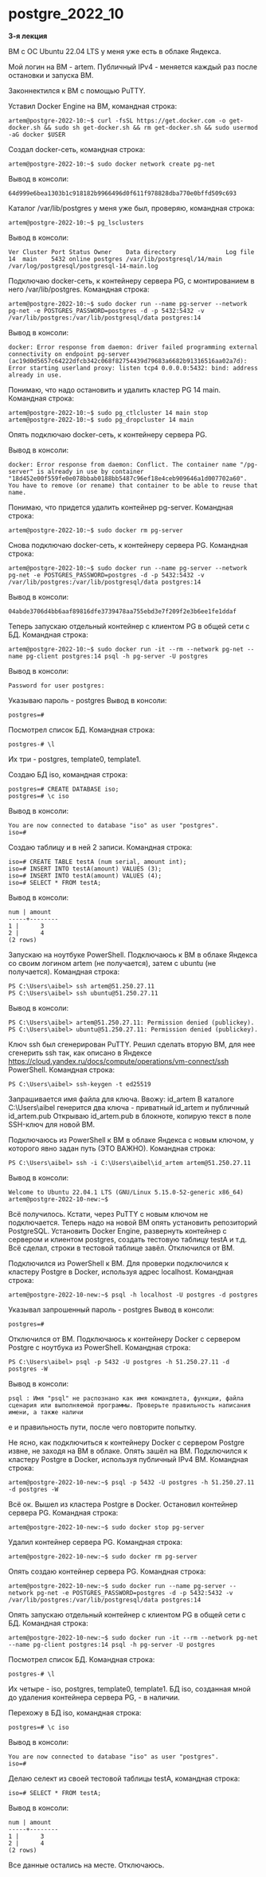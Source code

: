 # postgre_2022_10

**3-я лекция**

ВМ с ОС Ubuntu 22.04 LTS у меня уже есть в облаке Яндекса.

Мой логин на ВМ - artem.
Публичный IPv4  - меняется каждый раз после остановки и запуска ВМ.

Законнектился к ВМ с помощью PuTTY. 

Уставил Docker Engine на ВМ, командная строка:

	artem@postgre-2022-10:~$ curl -fsSL https://get.docker.com -o get-docker.sh && sudo sh get-docker.sh && rm get-docker.sh && sudo usermod -aG docker $USER
	
Создал docker-сеть, командная строка:

	artem@postgre-2022-10:~$ sudo docker network create pg-net
	
Вывод в консоли:	
	
	64d999e6bea1303b1c918182b9966496d0f611f978828dba770e0bffd509c693

Каталог /var/lib/postgres у меня уже был, проверяю, командная строка:

	artem@postgre-2022-10:~$ pg_lsclusters
	
Вывод в консоли:
	
	Ver Cluster Port Status Owner    Data directory              Log file
	14  main    5432 online postgres /var/lib/postgresql/14/main /var/log/postgresql/postgresql-14-main.log
	
Подключаю docker-сеть, к контейнеру сервера PG, с монтированием в него /var/lib/postgres. Командная строка:

	artem@postgre-2022-10:~$ sudo docker run --name pg-server --network pg-net -e POSTGRES_PASSWORD=postgres -d -p 5432:5432 -v /var/lib/postgres:/var/lib/postgresql/data postgres:14

Вывод в консоли:

	docker: Error response from daemon: driver failed programming external connectivity on endpoint pg-server (ac19d0d5657c64222dfcb342c068f82754439d79683a6682b91316516aa02a7d): Error starting userland proxy: listen tcp4 0.0.0.0:5432: bind: address already in use.
	
Понимаю, что надо остановить и удалить кластер PG 14  main. Командная строка:

	artem@postgre-2022-10:~$ sudo pg_ctlcluster 14 main stop
	artem@postgre-2022-10:~$ sudo pg_dropcluster 14 main
	
Опять подключаю docker-сеть, к контейнеру сервера PG.

Вывод в консоли:

	docker: Error response from daemon: Conflict. The container name "/pg-server" is already in use by container "18d452e00f559fe0e078bbab0188bb5487c96ef18e4ceb909646a1d007702a60". You have to remove (or rename) that container to be able to reuse that name.
	
Понимаю, что придется удалить контейнер pg-server. Командная строка:

	artem@postgre-2022-10:~$ sudo docker rm pg-server
	
Снова подключаю docker-сеть, к контейнеру сервера PG. Командная строка:

	artem@postgre-2022-10:~$ sudo docker run --name pg-server --network pg-net -e POSTGRES_PASSWORD=postgres -d -p 5432:5432 -v /var/lib/postgres:/var/lib/postgresql/data postgres:14

Вывод в консоли:

	04abde3706d4bb6aaf89816dfe3739478aa755ebd3e7f209f2e3b6ee1fe1ddaf

Теперь запускаю отдельный контейнер с клиентом PG в общей сети с БД. Командная строка: 

	artem@postgre-2022-10:~$ sudo docker run -it --rm --network pg-net --name pg-client postgres:14 psql -h pg-server -U postgres
	
Вывод в консоли:
	
	Password for user postgres:
	
Указываю пароль - postgres
Вывод в консоли:
	
	postgres=#

Посмотрел список БД. Командная строка:
	
	postgres-# \l
	
Их три - postgres, template0, template1.

Создаю БД iso, командная строка: 

	postgres=# CREATE DATABASE iso;
	postgres=# \c iso
	
Вывод в консоли:

	You are now connected to database "iso" as user "postgres".
	iso=#
	
Создаю таблицу и в ней 2 записи. Командная строка:  

	iso=# CREATE TABLE testA (num serial, amount int);
	iso=# INSERT INTO testA(amount) VALUES (3);
	iso=# INSERT INTO testA(amount) VALUES (4);
	iso=# SELECT * FROM testA;

Вывод в консоли:

	num | amount
	-----+--------
	1 |      3
	2 |      4
	(2 rows)
	
Запускаю на ноутбуке PowerShell. Подключаюсь к ВМ в облаке Яндекса со своим логином artem (не получается), затем с ubuntu (не получается). Командная строка:

	PS C:\Users\aibel> ssh artem@51.250.27.11
	PS C:\Users\aibel> ssh ubuntu@51.250.27.11
	
Вывод в консоли: 

	PS C:\Users\aibel> artem@51.250.27.11: Permission denied (publickey).
	PS C:\Users\aibel> ubuntu@51.250.27.11: Permission denied (publickey).
	
Ключ ssh был сгенерирован PuTTY. Решил сделать вторую ВМ, для нее сгенерить ssh так, как описано в Яндексе https://cloud.yandex.ru/docs/compute/operations/vm-connect/ssh
PowerShell. Командная строка:

	PS C:\Users\aibel> ssh-keygen -t ed25519
	
Запрашивается имя файла для ключа. Ввожу: id_artem
В каталоге C:\Users\aibel генерится два ключа - приватный id_artem и публичный id_artem.pub
Открываю id_artem.pub в блокноте, копирую текст в поле SSH-ключ для новой ВМ.

Подключаюсь из PowerShell к ВМ в облаке Яндекса с новым ключом, у которого явно задан путь (ЭТО ВАЖНО). Командная строка:
	
	PS C:\Users\aibel> ssh -i C:\Users\aibel\id_artem artem@51.250.27.11

Вывод в консоли: 

	Welcome to Ubuntu 22.04.1 LTS (GNU/Linux 5.15.0-52-generic x86_64)
	artem@postgre-2022-10-new:~$
	
Всё получилось. Кстати, через PuTTY с новым ключом не подключается.
Теперь надо на новой ВМ опять установить репозиторий PostgreSQL. Установить Docker Engine, развернуть контейнер с сервером и клиентом postgres, создать тестовую таблицу testA и т.д.
Всё сделал, строки в тестовой таблице завёл. Отключился от ВМ.

Подключился из PowerShell к ВМ. Для проверки подключился к кластеру Postgre в Docker, используя адрес localhost. Командная строка:

	artem@postgre-2022-10-new:~$ psql -h localhost -U postgres -d postgres
	
Указывал запрошенный пароль - postgres
Вывод в консоли:
	
	postgres=#

Отключился от ВМ.
Подключаюсь к контейнеру Docker с сервером Postgre с ноутбука из PowerShell. Командная строка: 

	PS C:\Users\aibel> psql -p 5432 -U postgres -h 51.250.27.11 -d postgres -W

Вывод в консоли:		

	psql : Имя "psql" не распознано как имя командлета, функции, файла сценария или выполняемой программы. Проверьте правильность написания имени, а также наличи
е и правильность пути, после чего повторите попытку.

Не ясно, как подключиться к контейнеру Docker с сервером Postgre извне, не заходя на ВМ в облаке.
Опять зашёл на ВМ.
Подключился к кластеру Postgre в Docker, используя публичный IPv4 ВМ. Командная строка:

	artem@postgre-2022-10-new:~$ psql -p 5432 -U postgres -h 51.250.27.11 -d postgres -W
	
Всё ок. Вышел из кластера Postgre в Docker.
Остановил контейнер сервера PG. Командная строка: 

	artem@postgre-2022-10-new:~$ sudo docker stop pg-server
	
Удалил контейнер сервера PG. Командная строка: 

	artem@postgre-2022-10-new:~$ sudo docker rm pg-server
	
Опять создаю контейнер сервера PG. Командная строка:

	artem@postgre-2022-10-new:~$ sudo docker run --name pg-server --network pg-net -e POSTGRES_PASSWORD=postgres -d -p 5432:5432 -v /var/lib/postgres:/var/lib/postgresql/data postgres:14
	
Опять запускаю отдельный контейнер с клиентом PG в общей сети с БД. Командная строка: 

	artem@postgre-2022-10-new:~$ sudo docker run -it --rm --network pg-net --name pg-client postgres:14 psql -h pg-server -U postgres

Посмотрел список БД. Командная строка:
	
	postgres-# \l
	
Их четыре - iso, postgres, template0, template1. БД iso, созданная мной до удаления контейнера сервера PG, - в наличии.

Перехожу в БД iso, командная строка: 

	postgres=# \c iso
	
Вывод в консоли:

	You are now connected to database "iso" as user "postgres".
	iso=#
	
Делаю селект из своей тестовой таблицы testA, командная строка: 

	iso=# SELECT * FROM testA;

Вывод в консоли:

	num | amount
	-----+--------
	1 |      3
	2 |      4
	(2 rows)
	
Все данные остались на месте. Отключаюсь.